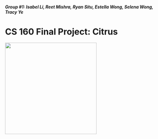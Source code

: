 <h5>Group #1: Isabel Li, Reet Mishra, Ryan Situ, Estella Wong, Selena Wong, Tracy Ye</h5>
<h1>CS 160 Final Project: Citrus</h1>
<img src="https://i.pinimg.com/564x/81/6c/c9/816cc960f6b78bb4f52c6160c750988b.jpg" width=300>
